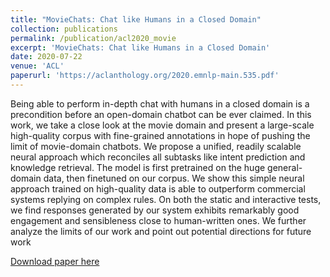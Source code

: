 ```yaml
---
title: "MovieChats: Chat like Humans in a Closed Domain"
collection: publications
permalink: /publication/acl2020_movie
excerpt: 'MovieChats: Chat like Humans in a Closed Domain'
date: 2020-07-22
venue: 'ACL'
paperurl: 'https://aclanthology.org/2020.emnlp-main.535.pdf'
---
```

Being able to perform in-depth chat with humans in a closed domain is a precondition before an open-domain chatbot can be ever claimed. In this work, we take a close look at the movie domain and present a large-scale high-quality corpus with fine-grained annotations in hope of pushing the limit of movie-domain chatbots. We propose a unified, readily scalable neural approach which reconciles all subtasks like intent prediction and knowledge retrieval. The model is first pretrained on the huge general-domain data, then finetuned on our corpus. We show this simple neural approach trained on high-quality data is able to outperform commercial systems replying on complex rules. On both the static and interactive tests, we find responses generated by our system exhibits remarkably good engagement and sensibleness close to human-written ones. We further analyze the limits of our work and point out potential directions for future work

[Download paper here](https://aclanthology.org/2020.emnlp-main.535.pdf)
